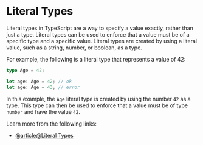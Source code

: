 # Literal Types

Literal types in TypeScript are a way to specify a value exactly, rather than just a type. Literal types can be used to enforce that a value must be of a specific type and a specific value. Literal types are created by using a literal value, such as a string, number, or boolean, as a type.

For example, the following is a literal type that represents a value of 42:

```typescript
type Age = 42;

let age: Age = 42; // ok
let age: Age = 43; // error
```

In this example, the `Age` literal type is created by using the number `42` as a type. This type can then be used to enforce that a value must be of type `number` and have the value `42`.

Learn more from the following links:

- [@article@Literal Types](https://www.typescriptlang.org/docs/handbook/2/everyday-types.html#literal-types)
